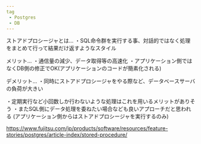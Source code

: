 ```yaml
---
tag
 - Postgres
 - DB
---
```


ストアドプロシージャとは...
・SQL命令群を実行する事、対話的ではなく処理をまとめて行って結果だけ返すようなスタイル

メリット...
・通信量の減少、データ取得等の高速化
・アプリケーション側ではなくDB側の修正でOK(アプリケーションのコードが簡素化される)

デメリット...
・同時にストアドプロシージャをやる際など、データベースサーバの負荷が大きい


・定期実行など小回数しか行わないような処理はこれを用いるメリットがありそう
・またSQL側にデータ処理を委ねたい場合なども良いアプローチだと思われる
(アプリケーション側からはストアドプロシージャを実行するのみ)

https://www.fujitsu.com/jp/products/software/resources/feature-stories/postgres/article-index/stored-procedure/